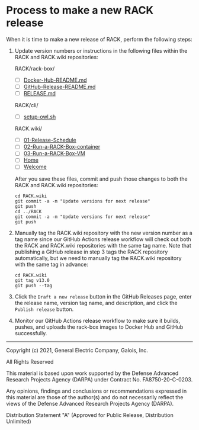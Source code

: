 # Process to make a new RACK release

When it is time to make a new release of RACK, perform the following
steps:

1. Update version numbers or instructions in the following files
   within the RACK and RACK.wiki repositories:

   RACK/rack-box/

   - [ ] [Docker-Hub-README.md](Docker-Hub-README.md)
   - [ ] [GitHub-Release-README.md](GitHub-Release-README.md)
   - [ ] [RELEASE.md](RELEASE.md)
   
   RACK/cli/
   - [ ] [setup-owl.sh](../cli/setup-owl.sh)

   RACK.wiki/

   - [ ] [01-Release-Schedule](https://github.com/ge-high-assurance/RACK/wiki/01-Release-Schedule)
   - [ ] [02-Run-a-RACK-Box-container](https://github.com/ge-high-assurance/RACK/wiki/02-Run-a-RACK-Box-container)
   - [ ] [03-Run-a-RACK-Box-VM](https://github.com/ge-high-assurance/RACK/wiki/03-Run-a-RACK-Box-VM)
   - [ ] [Home](https://github.com/ge-high-assurance/RACK/wiki/Home)
   - [ ] [Welcome](https://github.com/ge-high-assurance/RACK/wiki/_Welcome)

   After you save these files, commit and push those changes to both
   the RACK and RACK.wiki repositories:

   ```shell
   cd RACK.wiki
   git commit -a -m "Update versions for next release"
   git push
   cd ../RACK
   git commit -a -m "Update versions for next release"
   git push
   ```

2. Manually tag the RACK.wiki repository with the new version number
   as a tag name since our GitHub Actions release workflow will check
   out both the RACK and RACK.wiki repositories with the same tag
   name.  Note that publishing a GitHub release in step 3 tags the
   RACK repository automatically, but we need to manually tag the
   RACK.wiki repository with the same tag in advance:

   ```shell
   cd RACK.wiki
   git tag v13.0
   git push --tag
   ```

3. Click the `Draft a new release` button in the GitHub Releases page,
   enter the release name, version tag name, and description, and
   click the `Publish release` button.

4. Monitor our GitHub Actions release workflow to make sure it builds,
   pushes, and uploads the rack-box images to Docker Hub and GitHub
   successfully.

---
Copyright (c) 2021, General Electric Company, Galois, Inc.

All Rights Reserved

This material is based upon work supported by the Defense Advanced
Research Projects Agency (DARPA) under Contract No. FA8750-20-C-0203.

Any opinions, findings and conclusions or recommendations expressed in
this material are those of the author(s) and do not necessarily
reflect the views of the Defense Advanced Research Projects Agency
(DARPA).

Distribution Statement "A" (Approved for Public Release, Distribution
Unlimited)
